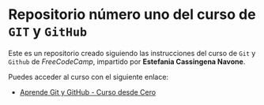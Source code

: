 # Repositorio  número uno del curso de `GIT` y `GitHub`

Este es un repositorio creado siguiendo las instrucciones del curso de `Git` y `Github` de *FreeCodeCamp*, impartido por **Estefania Cassingena Navone**.

Puedes acceder al curso con el siguiente enlace:

 - [Aprende Git y GitHub - Curso desde Cero](https://www.youtube.com/watch?v=mBYSUUnMt9M&t=4583s)
